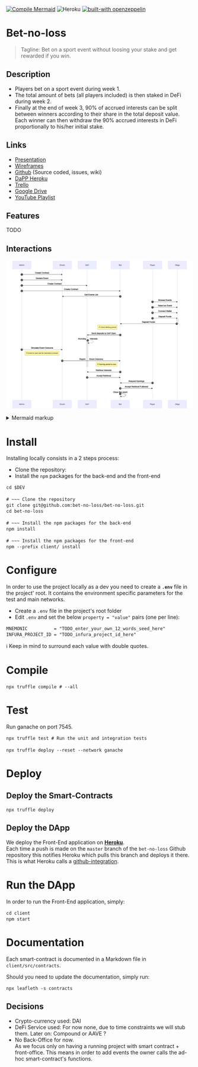 [![Compile Mermaid](https://github.com/bet-no-loss/bet-no-loss/actions/workflows/compile_mermaid.yml/badge.svg?branch=master&event=push)](https://github.com/bet-no-loss/bet-no-loss/actions/workflows/compile_mermaid.yml)
![Heroku](https://heroku-badge.herokuapp.com/?app=bet-no-loss&style=flat&svg=1)
[![built-with openzeppelin](https://img.shields.io/badge/built%20with-OpenZeppelin-3677FF)](https://docs.openzeppelin.com/)
 
# Bet-no-loss

> Tagline: Bet on a sport event without loosing your stake and get rewarded if you win.
 
## Description

- Players bet on a sport event during week 1.  
- The total amount of bets (all players included) is then staked in DeFi during week 2.  
- Finally at the end of week 3, 90% of accrued interests can be split between winners according to their share in the total deposit value. 
Each winner can then withdraw the 90% accrued interests in DeFi proportionally to his/her initial stake.


## Links

* [Presentation](https://docs.google.com/presentation/d/1HCxnNpTpJYLMGsOCu0hRTsVv7Z5x4cg-bcDrq56NjBc)
* [Wireframes](https://app.diagrams.net/#G1tXstsevdC_w0BXNJh9pAyF5CtaAM2az-)
* [Github](https://github.com/bet-no-loss/bet-no-loss/) (Source coded, issues, wiki)
* [DaPP Heroku](https://bet-no-loss.herokuapp.com/)
* [Trello](https://trello.com/b/c6Xhe5hM)
* [Google Drive](https://drive.google.com/drive/folders/1Pr22-VTGNVREl7AUdPy1f77OxrgqNvgO)
* [YouTube Playlist](https://www.youtube.com/playlist?list=PLNwicjhsnUEooeRnNgrkV0TH6m21F3jpA) 

## Features

TODO

## Interactions

<!-- generated by mermaid compile action - START -->
![~mermaid diagram 1~](/doc/img/README-md-1.svg)
<details>
  <summary>Mermaid markup</summary>

```mermaid
sequenceDiagram autonumber
    Admin->>Oracle: Create Contract
    Admin->>Oracle: Declare Event
    Admin->>DeFi: Create Contract
    Admin->>Bet: Create Contract
    
    Bet->>Oracle:  Get Events List
    Player->>DApp: Browse Events
    Player->>DApp: Select an Event
    Player->>DApp: Connect Wallet
    
    Player->>DApp: Deposit Funds
    activate DApp
    DApp->>Bet: Deposit Funds
    deactivate DApp
    
    Note left of Bet: ⏰ Close Betting period
    Bet->>DeFi: Send deposits to DeFi Earn
    activate DeFi
    DeFi-->>DeFi: Accruing    Interests    

    Admin-->>Oracle: Simulate Event Outcome
    Note left of Oracle: ⏰ Event is over and its outcome is known
    Oracle->>Bet: Report    Event Outcome 
    
    Note left of Bet: ⏰ Earning period is over
    deactivate DeFi
    Bet->>DeFi: Retrieve Interests
    DeFi->>Bet: Accept Retrieval

    Player->>Bet: Request Earnings
    Bet->>Player: Accept Retrieval if allowed
    
    Bet->>Bet: Close this event 
```

</details>
<!-- generated by mermaid compile action - END -->


# Install

Installing locally consists in a 2 steps process:
- Clone the repository:
- Install the `npm` packages for the back-end and the front-end

```
cd $DEV

# ~~~ Clone the repository
git clone git@github.com:bet-no-loss/bet-no-loss.git
cd bet-no-loss

# ~~~ Install the npm packages for the back-end
npm install

# ~~~ Install the npm packages for the front-end
npm --prefix client/ install
```

# Configure

In order to use the project locally as a dev you need to create a **`.env`** file in the project' root.
It contains the environment specific parameters for the test and main networks.

- Create a `.env` file in the project's root folder  
- Edit `.env` and set the below `property = "value"` pairs (one per line):
```
MNEMONIC          = "TODO_enter_your_own_12_words_seed_here"
INFURA_PROJECT_ID = "TODO_infura_project_id_here"
```

ℹ️ Keep in mind to surround each value with double quotes.

# Compile

```
npx truffle compile # --all
```

# Test

Run ganache on port 7545.

```
npx truffle test # Run the unit and integration tests

npx truffle deploy --reset --network ganache
```

# Deploy 

## Deploy the Smart-Contracts

```
npx truffle deploy
```

## Deploy the DApp

We deploy the Front-End application on **[Heroku](https://heroku.com)**.  
Each time a push is made on the `master` branch of the `bet-no-loss` Github repository this notifies Heroku which pulls this branch and deploys it there. 
This is what Heroku calls a [github-integration](https://devcenter.heroku.com/articles/github-integration).


# Run the DApp

In order to run the Front-End application, simply:
```
cd client 
npm start
```

# Documentation

Each smart-contract is documented in a Markdown file in `client/src/contracts`.

Should you need to update the documentation, simply run:
```
npx leafleth -s contracts
```

## Decisions

- Crypto-currency used: DAI
- DeFi Service used: For now none, due to time constraints we will stub them. Later on: Compound or AAVE ?
- No Back-Office for now.  
  As we focus only on having a running project with smart contract + front-office.
  This means in order to add events the owner calls the ad-hoc smart-contract's functions.


